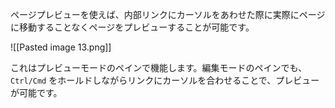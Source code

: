 ページプレビューを使えば、内部リンクにカーソルをあわせた際に実際にページに移動することなくページをプレビューすることが可能です。

![[Pasted image 13.png]]

これはプレビューモードのペインで機能します。編集モードのペインでも、`Ctrl/Cmd` をホールドしながらリンクにカーソルを合わせることで、プレビューが可能です。